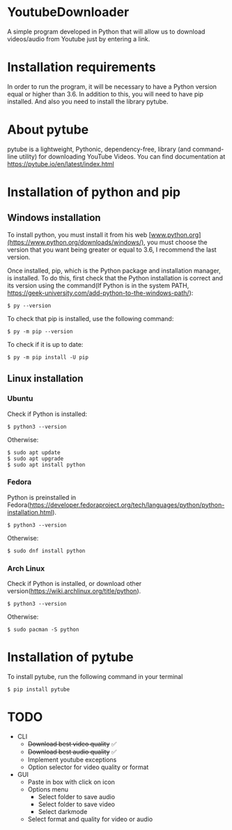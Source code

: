 # YoutubeDownloader
A simple program developed in Python that will allow us to download videos/audio from Youtube just by entering a link. 

Installation requirements
======================

In order to run the program, it will be necessary to have a Python version equal or higher than 3.6. In addition to this, you will need to have pip installed. And also you need to install the library pytube.

About pytube
======================

pytube is a lightweight, Pythonic, dependency-free, library (and command-line utility) for downloading YouTube Videos. You can find documentation at https://pytube.io/en/latest/index.html

Installation of python and pip
======================

Windows installation
--

To install python, you must install it from his web [www.python.org](https://www.python.org/downloads/windows/), you must choose the version that you want being greater or equal to 3.6, I recommend the last version.

Once installed, pip, which is the Python package and installation manager, is installed. To do this, first check that the Python installation is correct and its version using the command(If Python is in the system PATH, https://geek-university.com/add-python-to-the-windows-path/):

    $ py --version

To check that pip is installed, use the following command:

    $ py -m pip --version
    
To check if it is up to date:

    $ py -m pip install -U pip
    
    
Linux installation
--

### Ubuntu

Check if Python is installed:

    $ python3 --version

Otherwise:

    $ sudo apt update
    $ sudo apt upgrade
    $ sudo apt install python

### Fedora

Python is preinstalled in Fedora(https://developer.fedoraproject.org/tech/languages/python/python-installation.html).

    $ python3 --version
    
Otherwise:

    $ sudo dnf install python

### Arch Linux

Check if Python is installed, or download other version(https://wiki.archlinux.org/title/python).

    $ python3 --version
    
Otherwise:

    $ sudo pacman -S python

Installation of pytube
======================

To install pytube, run the following command in your terminal

    $ pip install pytube


TODO
======================

- CLI
    - ~~Download best video quality~~ ✅
    - ~~Download best audio quality~~ ✅
    - Implement youtube exceptions 
    - Option selector for video quality or format
- GUI
    - Paste in box with click on icon
    - Options menu
        - Select folder to save audio
        - Select folder to save video
        - Select darkmode 
    - Select format and quality for video or audio
